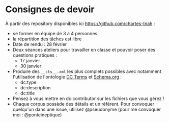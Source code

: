 Consignes de devoir 
============

À partir des repository disponibles ici https://github.com/chartes-tnah :

- se former en équipe de 3 à 4 personnes
- la répartition des tâches est libre
- Date de rendu : 28 février
- Deux séances ateliers pour travailler en classe et pouvoir poser des questions pratiques :
	- 17 janvier
	- 30 janvier
- Produire des `__cts__.xml` les plus complets possibles avec notamment l'utilisation de l'ontologie [DC Terms](http://dublincore.org/documents/dcmi-terms/) et [Schema.org](schema.org) :
	- dc:type
	- dc:description
	- dc:title
- Pensez à vous mettre en dc:contributor sur les fichiers que vous gérez !
- Chaque corpus possède des détails et un référent. Pour convoquer quelqu'un dans une issue, utilisez @pseudonyme (pour me convoquer moi : @ponteineptique)

